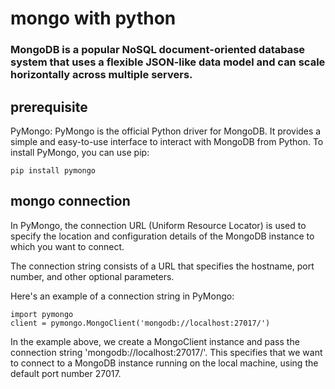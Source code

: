 # mongo with python

### MongoDB is a popular NoSQL document-oriented database system that uses a flexible JSON-like data model and can scale horizontally across multiple servers.


## prerequisite
PyMongo: PyMongo is the official Python driver for MongoDB. It provides a simple and easy-to-use interface to interact with MongoDB from Python. To install PyMongo, you can use pip:

```
pip install pymongo
```

## mongo connection 
In PyMongo, the connection URL (Uniform Resource Locator) is used to specify the location and configuration details of the MongoDB instance to which you want to connect. 

The connection string consists of a URL that specifies the hostname, port number, and other optional parameters.

Here's an example of a connection string in PyMongo:

```
import pymongo
client = pymongo.MongoClient('mongodb://localhost:27017/')
```

In the example above, we create a MongoClient instance and pass the connection string 'mongodb://localhost:27017/'. This specifies that we want to connect to a MongoDB instance running on the local machine, using the default port number 27017.

